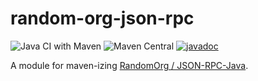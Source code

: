 # random-org-json-rpc

![Java CI with Maven](https://github.com/jinahya/random-org-json-rpc/workflows/Java%20CI%20with%20Maven/badge.svg)
![Maven Central](https://img.shields.io/maven-central/v/com.github.jinahya/random-org-json-rpc?style=flat)
[![javadoc](https://javadoc.io/badge2/com.github.jinahya/random-org-json-rpc/javadoc.svg)](https://javadoc.io/doc/com.github.jinahya/random-org-json-rpc)

A module for maven-izing [RandomOrg / JSON-RPC-Java](https://github.com/RandomOrg/JSON-RPC-Java).
